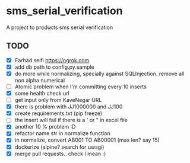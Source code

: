 # sms_serial_verification
A project to products sms serial verification

## TODO
- [x]  Farhad seifi https://ngrok.com
- [x]  add db path to config.py.sample
- [x]  do more while normalizing, specially against SQLInjection. remove all non alpha numerical
- [ ]  Atomic problem when I'm committing every 10 inserts
- [x]  some health check url
- [ ]  get input only from KaveNegar URL
- [x]  there is problem with JJ1000000 and JJ100
- [x]  create requirements.txt (pip freeze)
- [ ]  the insert will fail if there is a ' or " in excel file
- [x]  another 10 % problem :D
- [x]  refactor name str in normalize function
- [x]  in normalize, convert AB001 TO AB00001 (max len? say 15)
- [x]  dockerize (alpine? search for uwsgi)
- [x]  merge pull requests.. check I mean :)